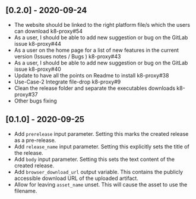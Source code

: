 ## [0.2.0] - 2020-09-24
- The website should be linked to the right platform file/s which the users can download k8-proxy#54
- As a user, I should be able to add new suggestion or bug on the GitLab issue k8-proxy#44
- As a user on the home page for a list of new features in the current version (Issues notes / Bugs ) k8-proxy#43
- As a user, I should be able to add new suggestion or bug on the GitLab issue k8-proxy#40
- Update to have all the points on Readme to install k8-proxy#38
- Use-Case-2 Integrate file-drop k8-proxy#9
- Clean the release folder and separate the executables downloads k8-proxy#37
- Other bugs fixing

## [0.1.0] - 2020-09-25
- Add `prerelease` input parameter. Setting this marks the created release as a pre-release.
- Add `release_name` input parameter. Setting this explicitly sets the title of the release.
- Add `body` input parameter. Setting this sets the text content of the created release.
- Add `browser_download_url` output variable. This contains the publicly accessible download URL of the uploaded artifact.
- Allow for leaving `asset_name` unset. This will cause the asset to use the filename.